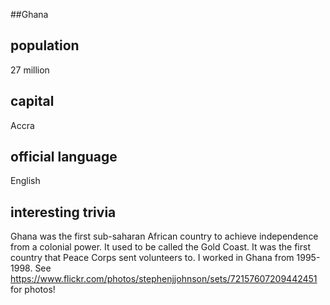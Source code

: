 ##Ghana
## population
27 million

## capital
Accra
 
## official language
English

## interesting trivia
Ghana was the first sub-saharan African country to achieve independence from a colonial power.
It used to be called the Gold Coast.
It was the first country that Peace Corps sent volunteers to.
I worked in Ghana from 1995-1998. See https://www.flickr.com/photos/stephenjjohnson/sets/72157607209442451 for photos!


